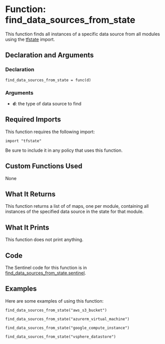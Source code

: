# Function: find_data_sources_from_state
This function finds all instances of a specific data source from all modules using the [tfstate](https://www.terraform.io/docs/enterprise/sentinel/import/tfstate.html) import.

## Declaration and Arguments

### Declaration
`find_data_sources_from_state = func(d)`

### Arguments
* **d**: the type of data source to find

## Required Imports
This function requires the following import:
```
import "tfstate"
```
Be sure to include it in any policy that uses this function.

## Custom Functions Used
None

## What It Returns
This function returns a list of of maps, one per module, containing all instances of the specified data source in the state for that module.

## What It Prints
This function does not print anything.

## Code
The Sentinel code for this function is in [find_data_sources_from_state.sentinel](./find_data_sources_from_state.sentinel).

## Examples
Here are some examples of using this function:
```
find_data_sources_from_state("aws_s3_bucket")

find_data_sources_from_state("azurerm_virtual_machine")

find_data_sources_from_state("google_compute_instance")

find_data_sources_from_state("vsphere_datastore")
```
